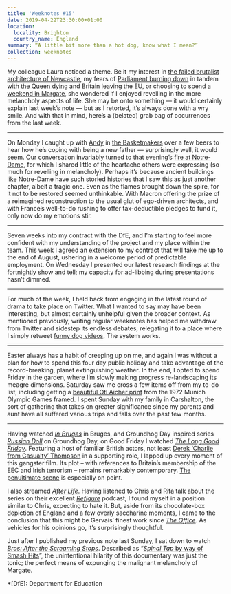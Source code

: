 ```yaml
---
title: 'Weeknotes #15'
date: 2019-04-22T23:30:00+01:00
location:
  locality: Brighton
  country_name: England
summary: “A little bit more than a hot dog, know what I mean?”
collection: weeknotes
---
```

My colleague Laura noticed a theme. Be it my interest in [the failed brutalist architecture of Newcastle][1], my fears of [Parliament burning down][2] in tandem with [the Queen dying][3] and Britain leaving the EU, or choosing to spend [a weekend in Margate][4], she wondered if I enjoyed revelling in the more melancholy aspects of life. She may be onto something — it would certainly explain last week’s note — but as I retorted, it’s always done with a wry smile. And with that in mind, here’s a (belated) grab bag of occurrences from the last week.

* * *

On Monday I caught up with [Andy][5] in [the Basketmakers][6] over a few beers to hear how he’s coping with being a new father — surprisingly well, it would seem. Our conversation invariably turned to that evening’s [fire at Notre-Dame][7], for which I shared little of the heartache others were expressing (so much for revelling in melancholy). Perhaps it’s because ancient buildings like Notre-Dame have such storied histories that I saw this as just another chapter, albeit a tragic one. Even as the flames brought down the spire, for it not to be restored seemed unthinkable. With Macron offering the prize of a reimagined reconstruction to the usual glut of ego-driven architects, and with France’s well-to-do rushing to offer tax-deductible pledges to fund it, only now do my emotions stir.

* * *

Seven weeks into my contract with the DfE, and I’m starting to feel more confident with my understanding of the project and my place within the team. This week I agreed an extension to my contract that will take me up to the end of August, ushering in a welcome period of predictable employment. On Wednesday I presented our latest research findings at the fortnightly show and tell; my capacity for ad-libbing during presentations hasn’t dimmed.

* * *

For much of the week, I held back from engaging in the latest round of drama to take place on Twitter. What I wanted to say may have been interesting, but almost certainly unhelpful given the broader context. As mentioned previously, writing regular weeknotes has helped me withdraw from Twitter and sidestep its endless debates, relegating it to a place where I simply retweet [funny dog videos][8]. The system works.

* * *

Easter always has a habit of creeping up on me, and again I was without a plan for how to spend this four day public holiday and take advantage of the record-breaking, planet extinguishing weather. In the end, I opted to spend Friday in the garden, where I’m slowly making progress re-landscaping its meagre dimensions. Saturday saw me cross a few items off from my to-do list, including getting a [beautiful Otl Aicher print][9] from the 1972 Munich Olympic Games framed. I spent Sunday with my family in Carshalton, the sort of gathering that takes on greater significance since my parents and aunt have all suffered various trips and falls over the past few months.

* * *

Having watched <cite>[In Bruges][10]</cite> in Bruges, and Groundhog Day inspired series <cite>[Russian Doll][11]</cite> on Groundhog Day, on Good Friday I watched <cite>[The Long Good Friday][12]</cite>. Featuring a host of familiar British actors, not least [Derek ‘Charlie from Casualty’ Thompson][13] in a supporting role, I lapped up every moment of this gangster film. Its plot – with references to Britain’s membership of the EEC and Irish terrorism – remains remarkably contemporary. [The penultimate scene][14] is especially on point.

I also streamed <cite>[After Life][15]</cite>. Having listened to Chris and Rifa talk about the series on their excellent <cite>[Refigure][16]</cite> podcast, I found myself in a position similar to Chris, expecting to hate it. But, aside from its chocolate-box depiction of England and a few overly saccharine moments, I came to the conclusion that this might be Gervais’ finest work since <cite>[The Office][17]</cite>. As vehicles for his opinions go, it’s surprisingly thoughtful.

Just after I published my previous note last Sunday, I sat down to watch <cite>[Bros: After the Screaming Stops][18]</cite>. Described as “[<cite>Spinal Tap</cite> by way of Smash Hits][19]”, the unintentional hilarity of this documentary was just the tonic; the perfect means of expunging the malignant melancholy of Margate.

[1]: /2018/08/tyne_deck
[2]: https://www.theguardian.com/politics/2019/apr/16/uk-parliament-could-suffer-same-fate-as-notre-dame-warn-mps
[3]: https://www.theguardian.com/uk-news/2017/mar/16/what-happens-when-queen-elizabeth-dies-london-bridge
[4]: /2019/04/weeknotes_14
[5]: https://twitter.com/andyhume
[6]: https://www.basket-makers-brighton.co.uk
[7]: https://www.bbc.co.uk/news/world-europe-47941794
[8]: https://twitter.com/omw2innisfree/status/1119288572090232833
[9]: http://www.1972municholympics.co.uk/Posters/Poster_Sport_Section.php
[10]: https://www.imdb.com/title/tt0780536
[11]: https://www.netflix.com/title/80211627
[12]: https://www.imdb.com/title/tt0081070
[13]: https://www.imdb.com/name/nm0860054
[14]: https://www.youtube.com/watch?v=9guKu6s19Fw
[15]: https://www.netflix.com/title/80998491
[16]: https://www.facebook.com/refigurepod
[17]: https://www.imdb.com/title/tt0290978
[18]: https://www.imdb.com/title/tt7068942
[19]: https://www.thetimes.co.uk/article/film-review-bros-after-the-screaming-stops-the-grinch-overlord-nrbd0hwws

*[DfE]: Department for Education
